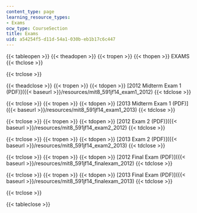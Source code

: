 ```yaml
---
content_type: page
learning_resource_types:
- Exams
ocw_type: CourseSection
title: Exams
uid: a54254f5-d11d-54a1-030b-eb1b17c6c447
---
```


{{< tableopen >}}
{{< theadopen >}}
{{< tropen >}}
{{< thopen >}}
EXAMS
{{< thclose >}}

{{< trclose >}}

{{< theadclose >}}
{{< tropen >}}
{{< tdopen >}}
[2012 Midterm Exam 1 (PDF)]({{< baseurl >}}/resources/mit8_591jf14_exam1_2012)
{{< tdclose >}}

{{< trclose >}}
{{< tropen >}}
{{< tdopen >}}
[2013 Midterm Exam 1 (PDF)]({{< baseurl >}}/resources/mit8_591jf14_exam1_2013)
{{< tdclose >}}

{{< trclose >}}
{{< tropen >}}
{{< tdopen >}}
[2012 Exam 2 (PDF)]({{< baseurl >}}/resources/mit8_591jf14_exam2_2012)
{{< tdclose >}}

{{< trclose >}}
{{< tropen >}}
{{< tdopen >}}
[2013 Exam 2 (PDF)]({{< baseurl >}}/resources/mit8_591jf14_exam2_2013)
{{< tdclose >}}

{{< trclose >}}
{{< tropen >}}
{{< tdopen >}}
[2012 Final Exam (PDF)]({{< baseurl >}}/resources/mit8_591jf14_finalexam_2012)
{{< tdclose >}}

{{< trclose >}}
{{< tropen >}}
{{< tdopen >}}
[2013 Final Exam (PDF)]({{< baseurl >}}/resources/mit8_591jf14_finalexam_2013)
{{< tdclose >}}

{{< trclose >}}

{{< tableclose >}}